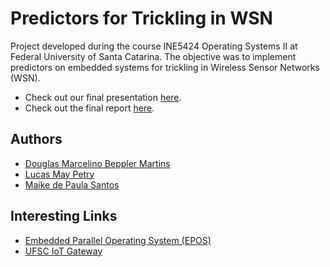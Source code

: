 # Predictors for Trickling in WSN

Project developed during the course INE5424 Operating Systems II at Federal University of Santa Catarina. The objective was to implement predictors on embedded systems for trickling in Wireless Sensor Networks (WSN).

- Check out our final presentation [here](https://github.com/lucaspetry/trickling-wsn/blob/master/demo/Presentation.pdf).
- Check out the final report [here](https://github.com/lucaspetry/trickling-wsn/blob/master/report/final_report.md).

## Authors
- [Douglas Marcelino Beppler Martins](https://github.com/doodomartins)
- [Lucas May Petry](https://github.com/lucaspetry)
- [Maike de Paula Santos](https://github.com/maikeps)

## Interesting Links
- [Embedded Parallel Operating System (EPOS)](http://epos.lisha.ufsc.br/)
- [UFSC IoT Gateway](http://iot.ufsc.br/)
